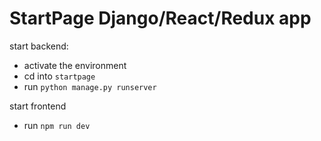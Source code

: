 # StartPage Django/React/Redux app

start backend: 
- activate the environment
- cd into `startpage`
- run `python manage.py runserver`

start frontend
- run `npm run dev`
